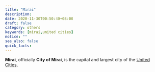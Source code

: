 ```yaml
---
title: "Mirai"
description: 
date: 2020-11-30T00:50:40+08:00
draft: false
category: others
keywords: [mirai,united cities]
notice: ""
see_also: false
quick_facts:
---
```


**Mirai**, officially **City of Mirai**, is the capital and largest city of the [United Cities](/wiki/united-cities "United Cities").